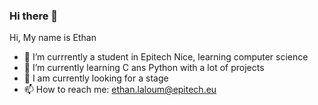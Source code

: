 ### Hi there 👋

Hi, My name is Ethan

- 🔭 I’m currrently a student in Epitech Nice, learning computer science
- 🌱 I’m currently learning C ans Python with a lot of projects
- 👯 I am currently looking for a stage
- 📫 How to reach me: ethan.laloum@epitech.eu
